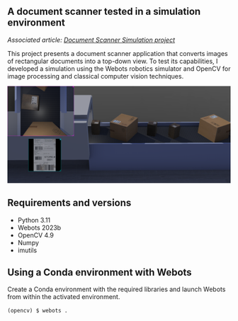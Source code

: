 

## A document scanner tested in a simulation environment

*Associated article: [Document Scanner Simulation project](https://manuelz.github.io/projects/document-scanner-simulation/)*

This project presents a document scanner application that converts images of rectangular documents into a top-down view. To test its capabilities, I developed a simulation using the Webots robotics simulator and OpenCV for image processing and classical computer vision techniques.

![Warehouse](images/warehouse.png)

## Requirements and versions
- Python 3.11
- Webots 2023b
- OpenCV 4.9
- Numpy
- imutils


## Using a Conda environment with Webots
Create a Conda environment with the required libraries and launch Webots from within the activated environment.

```
(opencv) $ webots .
```
